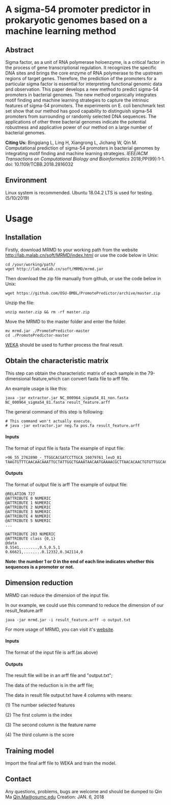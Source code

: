 # A sigma-54 promoter predictor in prokaryotic genomes based on a machine learning method
## Abstract
Sigma factor, as a unit of RNA polymerase holoenzyme, is a critical factor in the process of gene transcriptional regulation. It recognizes the specific DNA sites and brings the core enzyme of RNA polymerase to the upstream regions of target genes. Therefore, the prediction of the promoters for a particular sigma factor is essential for interpreting functional genomic data and observation. This paper develops a new method to predict sigma-54 promoters in bacterial genomes. The new method organically integrates motif finding and machine learning strategies to capture the intrinsic features of sigma-54 promoters. The experiments on E. coli benchmark test set show that our method has good capability to distinguish sigma-54 promoters from surrounding or randomly selected DNA sequences. The applications of other three bacterial genomes indicate the potential robustness and applicative power of our method on a large number of bacterial genomes. 

**Citing Us:** Bingqiang L, Ling H, Xiangrong L, Jichang W, Qin M. Computational prediction of sigma-54 promoters in bacterial genomes by integrating motif finding and machine learning strategies. *IEEE/ACM Transactions on Computational Biology and Bioinformatics* 
2018;PP(99):1-1. doi: 10.1109/TCBB.2018.2816032
## Environment
Linux system is recommended. Ubuntu 18.04.2 LTS is used for testing. (5/10/2019)

# Usage
## Installation

Firstly, download MRMD to your working path from the website http://lab.malab.cn/soft/MRMD/index.html or use the code below in Unix:

```
cd /your/working/path/
wget http://lab.malab.cn/soft/MRMD/mrmd.jar
```
Then download the zip file manually from github, or use the code below in Unix:
```
wget https://github.com/OSU-BMBL/PromotePredictor/archive/master.zip
```
Unzip the file:
```
unzip master.zip && rm -rf master.zip
```
Move the MRMD to the master folder and enter the folder.
```
mv mrmd.jar ./PromotePredictor-master
cd ./PromotePredictor-master
```
[WEKA](https://www.cs.waikato.ac.nz/~ml/weka/ "WEKA") should be used to further process the final result.

## Obtain the characteristic matrix

This step can obtain the characteristic matrix of each sample in the 79-dimensional feature,which can convert fasta file to arff file.

An example usage is like this:
```
java -jar extractor.jar NC_000964_sigma54_81_non.fasta NC_000964_sigma54_81.fasta result_feature.arff
```

The general command of this step is following:
```
# This command won't actually execute.
# java -jar extractor.jar neg.fa pos.fa result_feature.arff
```



#### Inputs

The format of input file is fasta
The example of input file:


    >96_55_2762890_-_TTGGCACGATCCTTGCA_16079761_levD_81
    TAAGTGTTTCAACAACAAATTGCTATTGGCTGAAATAACAATGAAAACGCTTAACACAACTGTGTTGGCACGATCCTTGCA

#### Outputs

The format of output file is arff
The example of output file:


    @RELATION 727
    @ATTRIBUTE 0 NUMERIC
    @ATTRIBUTE 1 NUMERIC
    @ATTRIBUTE 2 NUMERIC
    @ATTRIBUTE 3 NUMERIC
    @ATTRIBUTE 4 NUMERIC
    @ATTRIBUTE 5 NUMERIC
    ...
    
    @ATTRIBUTE 203 NUMERIC
    @ATTRIBUTE class {0,1}
    @data
    0.5541,.......,0.5,0.5,1
    0.66621,........0.12332,0.342114,0


**Note: the number 1 or 0 in the end of each line indicates whether this sequences is a promoter or not.** 

## Dimension reduction

MRMD can reduce the dimension of the input file.

In our example, we could use this command to reduce the dimension of our result_feature.arff
```
java -jar mrmd.jar -i result_feature.arff -o output.txt
```


For more usage of MRMD, you can visit it's [website](http://lab.malab.cn/soft/MRMD/index.html "website").


#### Inputs

The format of the input file is arff.(as above)

#### Outputs

The result file will be in an arff file and "output.txt";

The data of the reduction is in the arff file;

The data in result file output.txt  have 4 columns with means:
  
(1) The number selected features

(2) The first column is the index

(3) The second column is the feature name

(4) The third column is the score

## Training model

Import the final arff file to WEKA and train the model.


## Contact

Any questions, problems, bugs are welcome and should be dumped to
Qin Ma <Qin.Ma@osumc.edu>
Creation: JAN. 6, 2018
